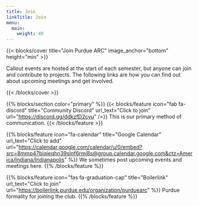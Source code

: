 ```yaml
---
title: Join
linkTitle: Join
menu:
  main:
    weight: 40
---
```


{{< blocks/cover title="Join Purdue ARC" image_anchor="bottom" height="min" >}}

<p class="lead mt-5">
    Callout events are hosted at the start of each semester, but anyone can join and contribute to projects. The following links are how you can find out about upcoming meetings and get involved.
</p>

{{< /blocks/cover >}}

{{% blocks/section color="primary" %}}
{{< blocks/feature icon="fab fa-discord" title="Community Discord" url_text="Click to join" url="https://discord.gg/ddkzfD2cyu" />}}
This is our primary method of communication.
{{< /blocks/feature >}}


{{% blocks/feature icon="fa-calendar" title="Google Calendar" url_text="Click to add" url="https://calendar.google.com/calendar/u/0/embed?src=8mmp47biqieqhn39slnf6rmi8s@group.calendar.google.com&ctz=America/Indiana/Indianapolis" %}}
We sometimes post upcoming events and meetings here.
{{% /blocks/feature %}}


{{% blocks/feature icon="fas fa-graduation-cap" title="Boilerlink" url_text="Click to join" url="https://boilerlink.purdue.edu/organization/purduearc" %}}
Purdue formality for joining the club.
{{% /blocks/feature %}}
